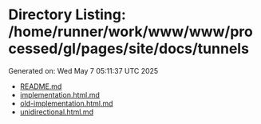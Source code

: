 # Directory Listing: /home/runner/work/www/www/processed/gl/pages/site/docs/tunnels
Generated on: Wed May  7 05:11:37 UTC 2025

- [README.md](README.md)
- [implementation.html.md](implementation.html.md)
- [old-implementation.html.md](old-implementation.html.md)
- [unidirectional.html.md](unidirectional.html.md)
